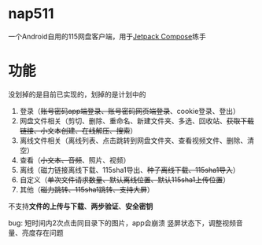#  nap511

一个Android自用的115网盘客户端，用于[Jetpack Compose](https://developer.android.com/jetpack/compose)练手

# 功能

没划掉的是目前已实现的，划掉的是计划中的

1. 登录（~~账号密码app端登录、账号密码网页端登录~~、cookie登录、登出）
2. 网盘文件相关（剪切、删除、重命名、新建文件夹、多选、回收站、~~获取下载链接、小文本创建、在线解压、搜索~~）
3. 离线文件相关（离线列表、点击跳转到网盘文件夹、查看视频文件、删除、清空）
4. 查看（~~小文本、音频~~、照片、视频）
5. 离线（磁力链接离线下载、115sha1导出、~~种子离线下载、115sha1导入~~）
6. 自定义（~~单次文件请求数量、默认离线位置、默认115sha1上传位置~~）
7. 其他（~~磁力跳转、115sha1跳转、支持大屏~~）

不支持**文件的上传与下载**、**两步验证**、**安全密钥**


bug:
短时间内2次点击同目录下的图片，app会崩溃
竖屏状态下，调整视频音量、亮度存在问题